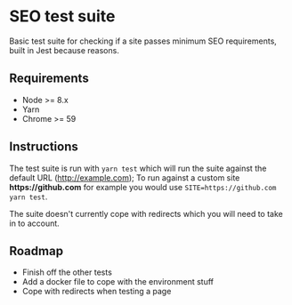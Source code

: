 # SEO test suite

Basic test suite for checking if a site passes minimum SEO requirements, built in Jest because reasons.

## Requirements
* Node >= 8.x
* Yarn
* Chrome >= 59

## Instructions
The test suite is run with `yarn test` which will run the suite against the default URL (http://example.com);
To run against a custom site __https://github.com__ for example you would use `SITE=https://github.com yarn test`.

The suite doesn't currently cope with redirects which you will need to take in to account.

## Roadmap
* Finish off the other tests
* Add a docker file to cope with the environment stuff
* Cope with redirects when testing a page
